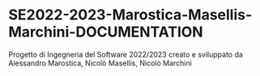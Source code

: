 # SE2022-2023-Marostica-Masellis-Marchini-DOCUMENTATION
Progetto di Ingegneria del Software 2022/2023 creato e sviluppato da Alessandro Marostica, Nicolò Masellis, Nicolò Marchini
